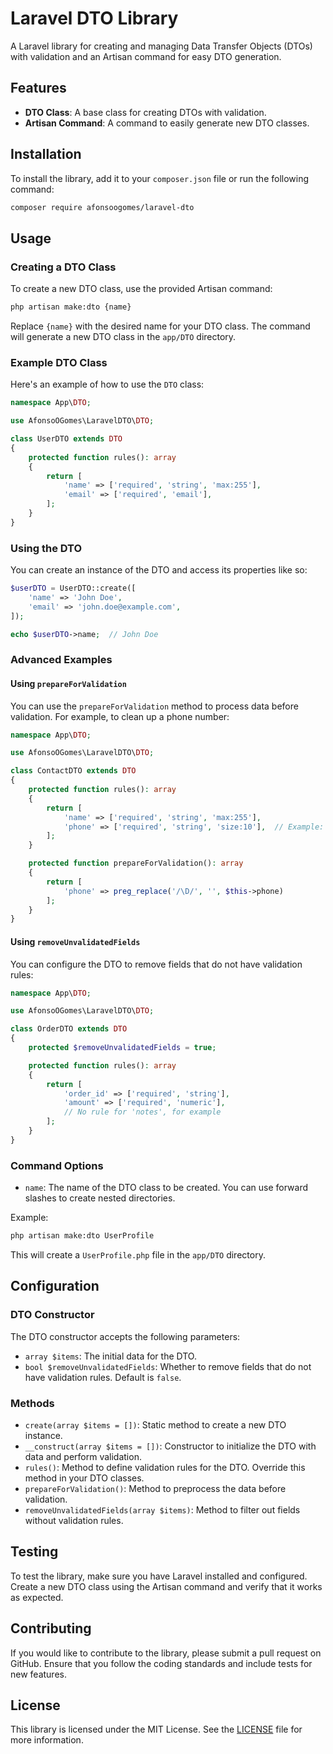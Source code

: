 # Laravel DTO Library

A Laravel library for creating and managing Data Transfer Objects (DTOs) with validation and an Artisan command for easy DTO generation.

## Features

- **DTO Class**: A base class for creating DTOs with validation.
- **Artisan Command**: A command to easily generate new DTO classes.

## Installation

To install the library, add it to your `composer.json` file or run the following command:

```bash
composer require afonsoogomes/laravel-dto
```

## Usage

### Creating a DTO Class

To create a new DTO class, use the provided Artisan command:

```bash
php artisan make:dto {name}
```

Replace `{name}` with the desired name for your DTO class. The command will generate a new DTO class in the `app/DTO` directory.

### Example DTO Class

Here's an example of how to use the `DTO` class:

```php
namespace App\DTO;

use AfonsoOGomes\LaravelDTO\DTO;

class UserDTO extends DTO
{
    protected function rules(): array
    {
        return [
            'name' => ['required', 'string', 'max:255'],
            'email' => ['required', 'email'],
        ];
    }
}
```

### Using the DTO

You can create an instance of the DTO and access its properties like so:

```php
$userDTO = UserDTO::create([
    'name' => 'John Doe',
    'email' => 'john.doe@example.com',
]);

echo $userDTO->name;  // John Doe
```

### Advanced Examples

#### Using `prepareForValidation`

You can use the `prepareForValidation` method to process data before validation. For example, to clean up a phone number:

```php
namespace App\DTO;

use AfonsoOGomes\LaravelDTO\DTO;

class ContactDTO extends DTO
{
    protected function rules(): array
    {
        return [
            'name' => ['required', 'string', 'max:255'],
            'phone' => ['required', 'string', 'size:10'],  // Example: must be 10 digits
        ];
    }

    protected function prepareForValidation(): array
    {
        return [
            'phone' => preg_replace('/\D/', '', $this->phone)
        ];
    }
}
```

#### Using `removeUnvalidatedFields`

You can configure the DTO to remove fields that do not have validation rules:

```php
namespace App\DTO;

use AfonsoOGomes\LaravelDTO\DTO;

class OrderDTO extends DTO
{
    protected $removeUnvalidatedFields = true;

    protected function rules(): array
    {
        return [
            'order_id' => ['required', 'string'],
            'amount' => ['required', 'numeric'],
            // No rule for 'notes', for example
        ];
    }
}
```

### Command Options

- `name`: The name of the DTO class to be created. You can use forward slashes to create nested directories.

Example:

```bash
php artisan make:dto UserProfile
```

This will create a `UserProfile.php` file in the `app/DTO` directory.

## Configuration

### DTO Constructor

The DTO constructor accepts the following parameters:

- `array $items`: The initial data for the DTO.
- `bool $removeUnvalidatedFields`: Whether to remove fields that do not have validation rules. Default is `false`.

### Methods

- `create(array $items = [])`: Static method to create a new DTO instance.
- `__construct(array $items = [])`: Constructor to initialize the DTO with data and perform validation.
- `rules()`: Method to define validation rules for the DTO. Override this method in your DTO classes.
- `prepareForValidation()`: Method to preprocess the data before validation.
- `removeUnvalidatedFields(array $items)`: Method to filter out fields without validation rules.

## Testing

To test the library, make sure you have Laravel installed and configured. Create a new DTO class using the Artisan command and verify that it works as expected.

## Contributing

If you would like to contribute to the library, please submit a pull request on GitHub. Ensure that you follow the coding standards and include tests for new features.

## License

This library is licensed under the MIT License. See the [LICENSE](https://github.com/afonsoogomes/laravel-dto/blob/main/LICENSE.md) file for more information.
